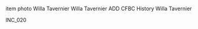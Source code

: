 









item
photo
 Willa Tavernier
Willa Tavernier
ADD CFBC History
Willa Tavernier










INC_020
